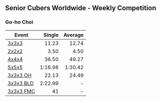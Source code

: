 ## Senior Cubers Worldwide - Weekly Competition
### Go-ho Choi

| Event | Single | Average |
| -- | --: | --: |
| [3x3x3](go_ho_choi/333.md) | 11.23 | 12.74 |
| [2x2x2](go_ho_choi/222.md) | 3.50 | 4.50 |
| [4x4x4](go_ho_choi/444.md) | 36.50 | 49.27 |
| [5x5x5](go_ho_choi/555.md) | 1:16.98 | 1:30.42 |
| [3x3x3 OH](go_ho_choi/333oh.md) | 22.13 | 24.49 |
| [3x3x3 BLD](go_ho_choi/333bf.md) | 2:22.99 | - |
| [3x3x3 FMC](go_ho_choi/333fm.md) | 41 | - |

<!-- Global site tag (gtag.js) - Google Analytics -->
<script async src="https://www.googletagmanager.com/gtag/js?id=UA-86348435-3"></script>
<script>window.dataLayer = window.dataLayer || []; function gtag() {dataLayer.push(arguments);} gtag('js', new Date()); gtag('config', 'UA-86348435-3');</script>
